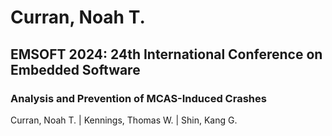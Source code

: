 # Curran, Noah T.

## EMSOFT 2024: 24th International Conference on Embedded Software

### Analysis and Prevention of MCAS-Induced Crashes
Curran, Noah T. | Kennings, Thomas W. | Shin, Kang G.

